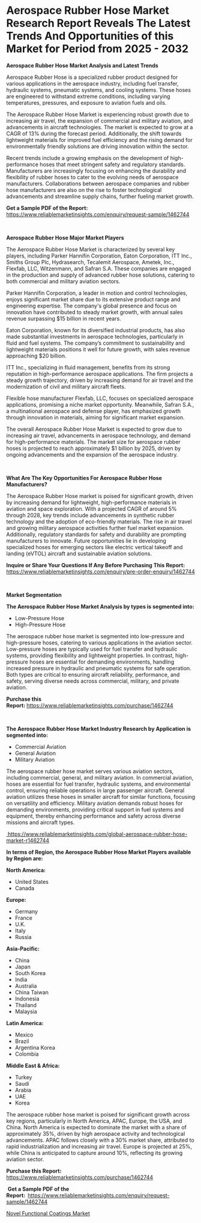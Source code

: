 <p><h1>Aerospace Rubber Hose Market Research Report Reveals The Latest Trends And Opportunities of this Market for Period from 2025 - 2032</h1></p><p><strong>Aerospace Rubber Hose Market Analysis and Latest Trends</strong></p>
<p><p>Aerospace Rubber Hose is a specialized rubber product designed for various applications in the aerospace industry, including fuel transfer, hydraulic systems, pneumatic systems, and cooling systems. These hoses are engineered to withstand extreme conditions, including varying temperatures, pressures, and exposure to aviation fuels and oils.</p><p>The Aerospace Rubber Hose Market is experiencing robust growth due to increasing air travel, the expansion of commercial and military aviation, and advancements in aircraft technologies. The market is expected to grow at a CAGR of 13% during the forecast period. Additionally, the shift towards lightweight materials for improved fuel efficiency and the rising demand for environmentally friendly solutions are driving innovation within the sector.</p><p>Recent trends include a growing emphasis on the development of high-performance hoses that meet stringent safety and regulatory standards. Manufacturers are increasingly focusing on enhancing the durability and flexibility of rubber hoses to cater to the evolving needs of aerospace manufacturers. Collaborations between aerospace companies and rubber hose manufacturers are also on the rise to foster technological advancements and streamline supply chains, further fueling market growth.</p></p>
<p><strong>Get a Sample PDF of the Report:&nbsp;</strong> <a href="https://www.reliablemarketinsights.com/enquiry/request-sample/1462744?utm_campaign=3540&utm_medium=2&utm_source=Github&utm_content=ia&utm_term=03042025&utm_id=aerospace-rubber-hose">https://www.reliablemarketinsights.com/enquiry/request-sample/1462744</a></p>
<p>&nbsp;</p>
<p><strong>Aerospace Rubber Hose Major Market Players</strong></p>
<p><p>The Aerospace Rubber Hose Market is characterized by several key players, including Parker Hannifin Corporation, Eaton Corporation, ITT Inc., Smiths Group Plc, Hydrasearch, Tecalemit Aerospace, Ametek, Inc., Flexfab, LLC, Witzenmann, and Safran S.A. These companies are engaged in the production and supply of advanced rubber hose solutions, catering to both commercial and military aviation sectors.</p><p>Parker Hannifin Corporation, a leader in motion and control technologies, enjoys significant market share due to its extensive product range and engineering expertise. The company's global presence and focus on innovation have contributed to steady market growth, with annual sales revenue surpassing $15 billion in recent years.</p><p>Eaton Corporation, known for its diversified industrial products, has also made substantial investments in aerospace technologies, particularly in fluid and fuel systems. The company’s commitment to sustainability and lightweight materials positions it well for future growth, with sales revenue approaching $20 billion.</p><p>ITT Inc., specializing in fluid management, benefits from its strong reputation in high-performance aerospace applications. The firm projects a steady growth trajectory, driven by increasing demand for air travel and the modernization of civil and military aircraft fleets.</p><p>Flexible hose manufacturer Flexfab, LLC, focuses on specialized aerospace applications, promising a niche market opportunity. Meanwhile, Safran S.A., a multinational aerospace and defense player, has emphasized growth through innovation in materials, aiming for significant market expansion.</p><p>The overall Aerospace Rubber Hose Market is expected to grow due to increasing air travel, advancements in aerospace technology, and demand for high-performance materials. The market size for aerospace rubber hoses is projected to reach approximately $1 billion by 2025, driven by ongoing advancements and the expansion of the aerospace industry.</p></p>
<p>&nbsp;</p>
<p><strong>What Are The Key Opportunities For Aerospace Rubber Hose Manufacturers?</strong></p>
<p><p>The Aerospace Rubber Hose market is poised for significant growth, driven by increasing demand for lightweight, high-performance materials in aviation and space exploration. With a projected CAGR of around 5% through 2028, key trends include advancements in synthetic rubber technology and the adoption of eco-friendly materials. The rise in air travel and growing military aerospace activities further fuel market expansion. Additionally, regulatory standards for safety and durability are prompting manufacturers to innovate. Future opportunities lie in developing specialized hoses for emerging sectors like electric vertical takeoff and landing (eVTOL) aircraft and sustainable aviation solutions.</p></p>
<p><strong>Inquire or Share Your Questions If Any Before Purchasing This Report:</strong> <a href="https://www.reliablemarketinsights.com/enquiry/pre-order-enquiry/1462744?utm_campaign=3540&utm_medium=2&utm_source=Github&utm_content=ia&utm_term=03042025&utm_id=aerospace-rubber-hose">https://www.reliablemarketinsights.com/enquiry/pre-order-enquiry/1462744</a></p>
<p>&nbsp;</p>
<p><strong>Market Segmentation</strong></p>
<p><strong>The Aerospace Rubber Hose Market Analysis by types is segmented into:</strong></p>
<p><ul><li>Low-Pressure Hose</li><li>High-Pressure Hose</li></ul></p>
<p><p>The aerospace rubber hose market is segmented into low-pressure and high-pressure hoses, catering to various applications in the aviation sector. Low-pressure hoses are typically used for fuel transfer and hydraulic systems, providing flexibility and lightweight properties. In contrast, high-pressure hoses are essential for demanding environments, handling increased pressure in hydraulic and pneumatic systems for safe operation. Both types are critical to ensuring aircraft reliability, performance, and safety, serving diverse needs across commercial, military, and private aviation.</p></p>
<p><strong>Purchase this Report:&nbsp;</strong><a href="https://www.reliablemarketinsights.com/purchase/1462744?utm_campaign=3540&utm_medium=2&utm_source=Github&utm_content=ia&utm_term=03042025&utm_id=aerospace-rubber-hose">https://www.reliablemarketinsights.com/purchase/1462744</a></p>
<p>&nbsp;</p>
<p><strong>The Aerospace Rubber Hose Market Industry Research by Application is segmented into:</strong></p>
<p><ul><li>Commercial Aviation</li><li>General Aviation</li><li>Military Aviation</li></ul></p>
<p><p>The aerospace rubber hose market serves various aviation sectors, including commercial, general, and military aviation. In commercial aviation, hoses are essential for fuel transfer, hydraulic systems, and environmental control, ensuring reliable operations in large passenger aircraft. General aviation utilizes these hoses in smaller aircraft for similar functions, focusing on versatility and efficiency. Military aviation demands robust hoses for demanding environments, providing critical support in fuel systems and equipment, thereby enhancing performance and safety across diverse missions and aircraft types.</p></p>
<p><a href="https://www.reliablemarketinsights.com/global-aerospace-rubber-hose-market-r1462744?utm_campaign=3540&utm_medium=2&utm_source=Github&utm_content=ia&utm_term=03042025&utm_id=aerospace-rubber-hose">&nbsp;https://www.reliablemarketinsights.com/global-aerospace-rubber-hose-market-r1462744</a></p>
<p><strong>In terms of Region, the Aerospace Rubber Hose Market Players available by Region are:</strong></p>
<p>
    <p> <strong> North America: </strong>
        <ul>
            <li>United States</li>
            <li>Canada</li>
        </ul>
        </p> 
    <p> <strong> Europe: </strong>
        <ul>
            <li>Germany</li>
            <li>France</li>
            <li>U.K.</li>
            <li>Italy</li>
            <li>Russia</li>
        </ul>
        </p> 
    <p> <strong> Asia-Pacific: </strong>
        <ul>
            <li>China</li>
            <li>Japan</li>
            <li>South Korea</li>
            <li>India</li>
            <li>Australia</li>
            <li>China Taiwan</li>
            <li>Indonesia</li>
            <li>Thailand</li>
            <li>Malaysia</li>
        </ul>
        </p> 
    <p> <strong> Latin America: </strong>
        <ul>
            <li>Mexico</li>
            <li>Brazil</li>
            <li>Argentina Korea</li>
            <li>Colombia</li>
        </ul>
        </p> 
    <p> <strong> Middle East & Africa: </strong>
        <ul>
            <li>Turkey</li>
            <li>Saudi</li>
            <li>Arabia</li>
            <li>UAE</li>
            <li>Korea</li>
        </ul>
    </p>
    </p>
<p><p>The aerospace rubber hose market is poised for significant growth across key regions, particularly in North America, APAC, Europe, the USA, and China. North America is expected to dominate the market with a share of approximately 35%, driven by high aerospace activity and technological advancements. APAC follows closely with a 30% market share, attributed to rapid industrialization and increasing air travel. Europe is projected at 25%, while China is anticipated to capture around 10%, reflecting its growing aviation sector.</p></p>
<p><strong>Purchase this Report: </strong><a href="https://www.reliablemarketinsights.com/purchase/1462744?utm_campaign=3540&utm_medium=2&utm_source=Github&utm_content=ia&utm_term=03042025&utm_id=aerospace-rubber-hose">https://www.reliablemarketinsights.com/purchase/1462744</a></p>
<p>&nbsp;<strong>Get a Sample PDF of the Report:&nbsp;&nbsp;</strong><a href="https://www.reliablemarketinsights.com/enquiry/request-sample/1462744?utm_campaign=3540&utm_medium=2&utm_source=Github&utm_content=ia&utm_term=03042025&utm_id=aerospace-rubber-hose">https://www.reliablemarketinsights.com/enquiry/request-sample/1462744</a></p>
<p><strong></strong></p>
<p><p><a href="https://github.com/wyettillesr4/Market-Research-Report-List-1/blob/main/novel-functional-coatings-market.md?utm_campaign=3540&utm_medium=2&utm_source=Github&utm_content=ia&utm_term=03042025&utm_id=aerospace-rubber-hose">Novel Functional Coatings Market</a></p></p>